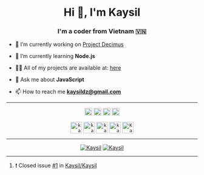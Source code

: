 <h1 align="center">Hi 👋, I'm Kaysil</h1>
<h3 align="center">I'm a coder from Vietnam 🇻🇳</h3>

- 🔭 I’m currently working on [Project Decimus](https://github.com/project-dec1mus)

- 🌱 I’m currently learning **Node.js**

- 👨‍💻 All of my projects are available at: [here](https://github.com/Kaysil)

- 💬 Ask me about **JavaScript**

- 📫 How to reach me **kaysildz@gmail.com**

<hr>

<p align="center">
<code><img src="https://devicons.github.io/devicon/devicon.git/icons/bootstrap/bootstrap-plain.svg" alt="bootstrap" height="20"/></code>
<code><img src="https://devicons.github.io/devicon/devicon.git/icons/express/express-original-wordmark.svg" alt="express" height="20"/></code>
<code><img src="https://devicons.github.io/devicon/devicon.git/icons/javascript/javascript-original.svg" alt="javascript" height="20"/></code>
<code><img src="https://devicons.github.io/devicon/devicon.git/icons/nodejs/nodejs-original-wordmark.svg" alt="nodejs" height="20"/></code>
</p>

<p align="center">
<code><a href="https://twitter.com/kaysil_tiuu" target="blank"><img align="center" src="https://cdn.jsdelivr.net/npm/simple-icons@3.0.1/icons/twitter.svg" alt="kaysil_tiuu" height="30" width="30" /></a></code>
<code><a href="https://fb.com/kaysil.666" target="blank"><img align="center" src="https://cdn.jsdelivr.net/npm/simple-icons@3.0.1/icons/facebook.svg" alt="kaysil.666" height="30" width="30" /></a></code>
<code><a href="https://instagram.com/kaysil.tiuu" target="blank"><img align="center" src="https://cdn.jsdelivr.net/npm/simple-icons@3.0.1/icons/instagram.svg" alt="kaysil.tiuu" height="30" width="30" /></a></code>
<code><a href="https://www.youtube.com/c/kaysil" target="blank"><img align="center" src="https://cdn.jsdelivr.net/npm/simple-icons@3.0.1/icons/youtube.svg" alt="kaysil" height="30" width="30" /></a></code>
<code><a href="https://discordapp.com/users/401227329092976651" target="blank"><img align="center" src="https://cdn.jsdelivr.net/npm/simple-icons@3.0.1/icons/discord.svg" alt="Kaysil#6666" height="30" width="30" /></a></code>
</p>

<hr>

<p align="center">
      <a href="https://github.com/Kaysil"><img alt="Kaysil" src="https://github-readme-stats.vercel.app/api?username=Kaysil&show_icons=true&hide_border=true&theme=dracula&bg_color=#4266f5,#fa3253,#34f768"></a>
      <a href="https://github.com/Kaysil"><img alt="Kaysil" src="https://github-readme-stats.vercel.app/api/top-langs/?username=Kaysil&theme=dracula&layout=compact"></a>
</p>

<hr>

<!--START_SECTION:activity-->
1. ❗️ Closed issue [#1](https://github.com/Kaysil/Kaysil/issues/1) in [Kaysil/Kaysil](https://github.com/Kaysil/Kaysil)
<!--END_SECTION:activity-->
